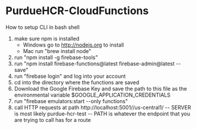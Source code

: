 # PurdueHCR-CloudFunctions



How to setup CLI in bash shell

1. make sure npm is installed
	- Windows go to http://nodejs.org to install
	- Mac run "brew install node"
2. run "npm install -g firebase-tools"
3. run "npm install firebase-functions@latest firebase-admin@latest --save"
4. run "firebase login" and  log into your account
5. cd into the directory where the functions are saved
6. Download the Google Firebase Key and save the path to this file as the environmental variable $GOOGLE_APPLICATION_CREDENTIALS 
7. run "firebase emulators:start --only functions"
8. call HTTP requests at path http://localhost:5001/<SERVER>/us-central1/<PATH>
	-- SERVER is most likely purdue-hcr-test
	-- PATH is whatever the endpoint that you are trying to call has for a route
